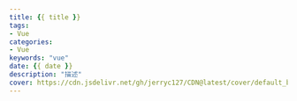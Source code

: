 ```yaml
---
title: {{ title }}
tags:
- Vue
categories:
- Vue
keywords: "vue"
date: {{ date }}
description: "描述"
cover: https://cdn.jsdelivr.net/gh/jerryc127/CDN@latest/cover/default_bg.png
---
```

